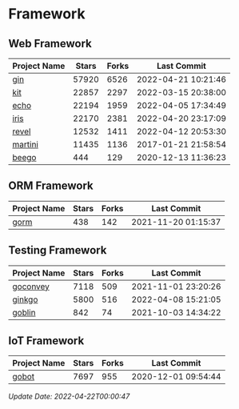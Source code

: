 # Framework

## Web Framework
| Project Name | Stars | Forks | Last Commit |
| ------------ | ----- | ----- | ----------- |
| [gin](https://github.com/gin-gonic/gin) | 57920 | 6526 | 2022-04-21 10:21:46 |
| [kit](https://github.com/go-kit/kit) | 22857 | 2297 | 2022-03-15 20:38:00 |
| [echo](https://github.com/labstack/echo) | 22194 | 1959 | 2022-04-05 17:34:49 |
| [iris](https://github.com/kataras/iris) | 22170 | 2381 | 2022-04-20 23:17:09 |
| [revel](https://github.com/revel/revel) | 12532 | 1411 | 2022-04-12 20:53:30 |
| [martini](https://github.com/go-martini/martini) | 11435 | 1136 | 2017-01-21 21:58:54 |
| [beego](https://github.com/astaxie/beego) | 444 | 129 | 2020-12-13 11:36:23 |

## ORM Framework
| Project Name | Stars | Forks | Last Commit |
| ------------ | ----- | ----- | ----------- |
| [gorm](https://github.com/jinzhu/gorm) | 438 | 142 | 2021-11-20 01:15:37 |

## Testing Framework
| Project Name | Stars | Forks | Last Commit |
| ------------ | ----- | ----- | ----------- |
| [goconvey](https://github.com/smartystreets/goconvey) | 7118 | 509 | 2021-11-01 23:20:26 |
| [ginkgo](https://github.com/onsi/ginkgo) | 5800 | 516 | 2022-04-08 15:21:05 |
| [goblin](https://github.com/franela/goblin) | 842 | 74 | 2021-10-03 14:34:22 |

## IoT Framework
| Project Name | Stars | Forks | Last Commit |
| ------------ | ----- | ----- | ----------- |
| [gobot](https://github.com/hybridgroup/gobot) | 7697 | 955 | 2020-12-01 09:54:44 |

*Update Date: 2022-04-22T00:00:47*